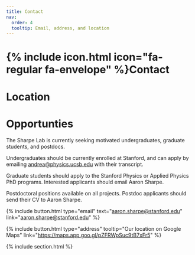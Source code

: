 ```yaml
---
title: Contact
nav:
  order: 4
  tooltip: Email, address, and location
---
```


# {% include icon.html icon="fa-regular fa-envelope" %}Contact

# Location

# Opportunties
The Sharpe Lab is currently seeking motivated undergraduates, graduate students, and postdocs.

Undergraduates should be currently enrolled at Stanford, and can apply by emailing andrea@physics.ucsb.edu with their transcript. 

Graduate students should apply to the Stanford Physics or Applied Physics PhD programs. Interested applicants should email Aaron Sharpe.

Postdoctoral positions available on all projects.  Postdoc applicants should send their CV to Aaron Sharpe.

{%
  include button.html
  type="email"
  text="aaron.sharpe@stanford.edu"
  link="aaron.sharpe@stanford.edu"
%}
<!-- {%
  include button.html
  type="phone"
  text="(555) 867-5309"
  link="+1-555-867-5309"
%} -->
{%
  include button.html
  type="address"
  tooltip="Our location on Google Maps"
  link="https://maps.app.goo.gl/pZFRWpSuc9tB7xFr5"
%}

{% include section.html %}